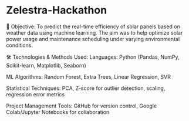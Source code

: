 # Zelestra-Hackathon
📌 Objective:
To predict the real-time efficiency of solar panels based on weather data using machine learning. The aim was to help optimize solar power usage and maintenance scheduling under varying environmental conditions.

🛠️ Technologies & Methods Used:
Languages: Python (Pandas, NumPy, Scikit-learn, Matplotlib, Seaborn)

ML Algorithms: Random Forest, Extra Trees, Linear Regression, SVR

Statistical Techniques: PCA, Z-score for outlier detection, scaling, regression error metrics

Project Management Tools: GitHub for version control, Google Colab/Jupyter Notebooks for collaboration
